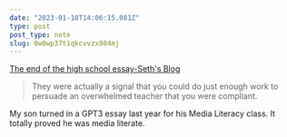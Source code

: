 ```yaml
---
date: "2023-01-10T14:06:15.081Z"
type: post 
post_type: note
slug: 0w0wp37t1qkcvvzx984mj
---
```

 [The end of the high school essay-Seth's Blog](https://seths.blog/2023/01/the-end-of-the-high-school-essay/)

> They were actually a signal that you could do just enough work to persuade an overwhelmed teacher that you were compliant.

My son turned in a GPT3 essay last year for his Media Literacy class. It totally proved he was media literate.